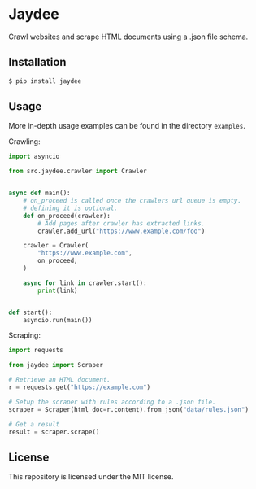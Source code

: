 # Jaydee

Crawl websites and scrape HTML documents using a .json file schema.

## Installation

```bash
$ pip install jaydee
```

## Usage

More in-depth usage examples can be found in the directory `examples`.

Crawling:
```python
import asyncio

from src.jaydee.crawler import Crawler


async def main():
    # on_proceed is called once the crawlers url queue is empty.
    # defining it is optional.
    def on_proceed(crawler):
        # Add pages after crawler has extracted links.
        crawler.add_url("https://www.example.com/foo")

    crawler = Crawler(
        "https://www.example.com",
        on_proceed,
    )

    async for link in crawler.start():
        print(link)


def start():
    asyncio.run(main())
```

Scraping:
```python
import requests

from jaydee import Scraper

# Retrieve an HTML document.
r = requests.get("https://example.com")

# Setup the scraper with rules according to a .json file.
scraper = Scraper(html_doc=r.content).from_json("data/rules.json")

# Get a result
result = scraper.scrape()
```

## License

This repository is licensed under the MIT license.
